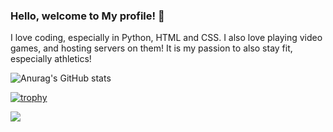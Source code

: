 ### Hello, welcome to My profile! 👋

I love coding, especially in Python, HTML and CSS.
I also love playing video games, and hosting servers on them!
It is my passion to also stay fit, especially athletics!

![Anurag's GitHub stats](https://github-readme-stats.vercel.app/api?username=Bump64&show_icons=true&theme=radical)


[![trophy](https://github-profile-trophy.vercel.app/?username=Bump64&theme=monokai)](https://github.com/ryo-ma/github-profile-trophy)


![](https://komarev.com/ghpvc/?username=Bump64)
